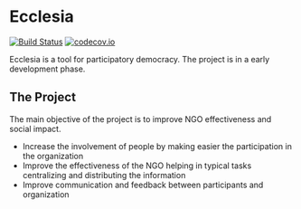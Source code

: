 Ecclesia
===============================

[![Build Status](https://travis-ci.org/earelin/ecclesia.svg)](https://travis-ci.org/earelin/ecclesia)
[![codecov.io](https://codecov.io/github/earelin/ecclesia/coverage.svg)](https://codecov.io/github/earelin/ecclesia)

Ecclesia is a tool for participatory democracy. 
The project is in a early development phase.

## The Project

The main objective of the project is to improve NGO effectiveness and social impact.

- Increase the involvement of people by making easier the participation in the organization
- Improve the effectiveness of the NGO helping in typical tasks centralizing and distributing the information
- Improve communication and feedback between participants and organization

